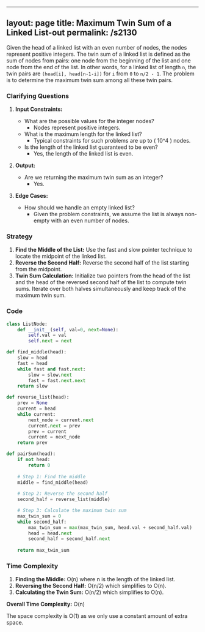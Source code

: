 
---
layout: page
title:  Maximum Twin Sum of a Linked List-out
permalink: /s2130
---

Given the head of a linked list with an even number of nodes, the nodes represent positive integers. The twin sum of a linked list is defined as the sum of nodes from pairs: one node from the beginning of the list and one node from the end of the list. In other words, for a linked list of length `n`, the twin pairs are `(head[i], head[n-1-i])` for `i` from `0` to `n/2 - 1`. The problem is to determine the maximum twin sum among all these twin pairs.

### Clarifying Questions

1. **Input Constraints:**
   - What are the possible values for the integer nodes? 
     - Nodes represent positive integers.
   - What is the maximum length for the linked list?
     - Typical constraints for such problems are up to \( 10^4 \) nodes.
   - Is the length of the linked list guaranteed to be even?
     - Yes, the length of the linked list is even.

2. **Output:**
   - Are we returning the maximum twin sum as an integer?
     - Yes.
   
3. **Edge Cases:**
   - How should we handle an empty linked list?
     - Given the problem constraints, we assume the list is always non-empty with an even number of nodes.

### Strategy

1. **Find the Middle of the List:** Use the fast and slow pointer technique to locate the midpoint of the linked list.
2. **Reverse the Second Half:** Reverse the second half of the list starting from the midpoint.
3. **Twin Sum Calculation:** Initialize two pointers from the head of the list and the head of the reversed second half of the list to compute twin sums. Iterate over both halves simultaneously and keep track of the maximum twin sum.

### Code

```python
class ListNode:
    def __init__(self, val=0, next=None):
        self.val = val
        self.next = next

def find_middle(head):
    slow = head
    fast = head
    while fast and fast.next:
        slow = slow.next
        fast = fast.next.next
    return slow

def reverse_list(head):
    prev = None
    current = head
    while current:
        next_node = current.next
        current.next = prev
        prev = current
        current = next_node
    return prev

def pairSum(head):
    if not head:
        return 0
    
    # Step 1: Find the middle
    middle = find_middle(head)
    
    # Step 2: Reverse the second half
    second_half = reverse_list(middle)

    # Step 3: Calculate the maximum twin sum
    max_twin_sum = 0
    while second_half:
        max_twin_sum = max(max_twin_sum, head.val + second_half.val)
        head = head.next
        second_half = second_half.next
        
    return max_twin_sum
```

### Time Complexity

1. **Finding the Middle:** O(n) where n is the length of the linked list.
2. **Reversing the Second Half:** O(n/2) which simplifies to O(n).
3. **Calculating the Twin Sum:** O(n/2) which simplifies to O(n).

**Overall Time Complexity:** O(n)

The space complexity is O(1) as we only use a constant amount of extra space.
